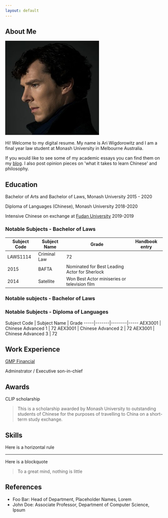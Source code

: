 ```yaml
---
layout: default
---
```


## About Me

<img class="profile-picture" src="sherlock.jpg">

Hi! Welcome to my digital resume. My name is Ari Wigdorowitz and I am a final year law student at Monash University in Melbourne Australia.

If you would like to see some of my academic essays you can find them on my [blog](https://wigdo.github.io/papyrus). I also post opinion pieces on 'what it takes to learn Chinese' and philosophy.

## Education

Bachelor of Arts and Bachelor of Laws, Monash University
2015 - 2020

Diploma of Languages (Chinese), Monash University
2018-2020

Intensive Chinese on exchange at [Fudan University](https://en.wikipedia.org/wiki/Fudan_University 'highly regarded Chinese university')
2019-2019

### Notable Subjects - Bachelor of Laws

Subject Code | Subject Name | Grade | Handbook entry
-----|-------|--------|-----
LAWS1114 | Criminal Law  | 72
2015 | BAFTA | Nominated for Best Leading Actor for Sherlock
2014 | Satellite | Won Best Actor miniseries or television film

### Notable subjects - Bachelor of Laws

### Notable Subjects - Diploma of Languages

Subject Code | Subject Name | Grade
-----|-------|--------|-----
AEX3001 | Chinese Advanced 1  | 72
AEX3001 | Chinese Advanced 2  | 72
AEX3001 | Chinese Advanced 3  | 72


## Work Experience

[GMP Financial](https://gmpfinancial.com.au/)

Adminstrator / Executive son-in-chief


## Awards

CLIP scholarship
> This is a scholarship awarded by Monash University to outstanding students of Chinese for the purposes of travelling to China on a short-term study exchange.

## Skills


Here is a horizontal rule

---

Here is a blockquote

> To a great mind, nothing is little

## References

* Foo Bar: Head of Department, Placeholder Names, Lorem
* John Doe: Associate Professor, Department of Computer Science, Ipsum
